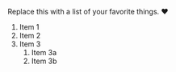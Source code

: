 Replace this with a list of your favorite things.
:heart:

1. Item 1
2. Item 2
3. Item 3
   1. Item 3a
   2. Item 3b
